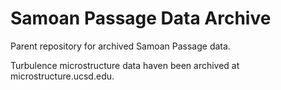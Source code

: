 # Samoan Passage Data Archive

Parent repository for archived Samoan Passage data.

Turbulence microstructure data haven been archived at microstructure.ucsd.edu.
